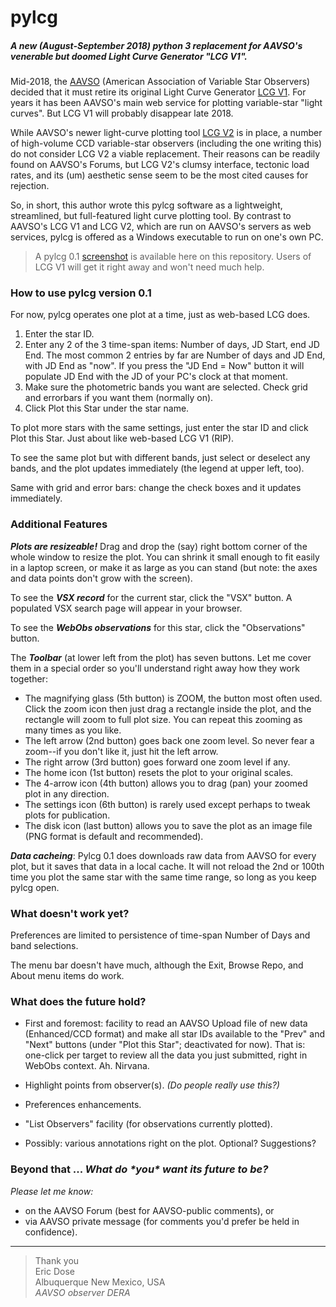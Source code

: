 # pylcg

##### A new (August-September 2018) python 3 replacement for AAVSO's venerable but doomed Light Curve Generator "LCG V1".

Mid-2018, the [AAVSO](http://www.aavso.org) (American Association of Variable Star Observers) decided that it must retire its original Light Curve Generator [LCG V1](https://www.aavso.org/lcg). For years it has been AAVSO's main web service for plotting variable-star "light curves". But LCG V1 will probably disappear late 2018.
 
While AAVSO's newer light-curve plotting tool [LCG V2](https://www.aavso.org/LCGv2/) is in place, a number of high-volume CCD variable-star observers (including the one writing this) do not consider LCG V2 a viable replacement. Their reasons can be readily found on AAVSO's Forums, but LCG V2's clumsy interface, tectonic load rates, and its (um) aesthetic sense seem to be the most cited causes for rejection.    

So, in short, this author wrote this pylcg software as a lightweight, streamlined, but full-featured light curve plotting tool. By contrast to AAVSO's LCG V1 and LCG V2, which are run on AAVSO's servers as web services, pylcg is offered as a Windows executable to run on one's own PC.

>A pylcg 0.1 [screenshot](https://github.com/edose/pylcg/pylcg/screenshot_pylcg.png) is available here on this repository. Users of LCG V1 will get it right away and won't need much help.

### How to use pylcg version 0.1

For now, pylcg operates one plot at a time, just as web-based LCG does.

1. Enter the star ID. 
2. Enter any 2 of the 3 time-span items: Number of days, JD Start, end JD End. The most common 2 entries by far are Number of days and JD End, with JD End as "now". If you press the "JD End = Now" button it will populate JD End with the JD of your PC's clock at that moment.
3. Make sure the photometric bands you want are selected. Check grid and errorbars if you want them (normally on).
4. Click Plot this Star under the star name.

To plot more stars with the same settings, just enter the star ID and click Plot this Star. Just about like web-based LCG V1 (RIP).

To see the same plot but with different bands, just select or deselect any bands, and the plot updates immediately (the legend at upper left, too).

Same with grid and error bars: change the check boxes and it updates immediately.

### Additional Features

**_Plots are resizeable!_** Drag and drop the (say) right bottom corner of the whole window to resize the plot. You can shrink it small enough to fit easily in a laptop screen, or make it as large as you can stand (but note: the axes and data points don't grow with the screen).

To see the **_VSX record_** for the current star, click the "VSX" button. A populated VSX search page will appear in your browser.

To see the **_WebObs observations_** for this star, click the "Observations" button.

The _**Toolbar**_ (at lower left from the plot) has seven buttons. Let me cover them in a special order so you'll understand right away how they work together:
* The magnifying glass (5th button) is ZOOM, the button most often used. Click the zoom icon then just drag a rectangle inside the plot, and the rectangle will zoom to full plot size. You can repeat this zooming as many times as you like.
* The left arrow (2nd button) goes back one zoom level. So never fear a zoom--if you don't like it, just hit the left arrow.
* The right arrow (3rd button) goes forward one zoom level if any.
* The home icon (1st button) resets the plot to your original scales.
* The 4-arrow icon (4th button) allows you to drag (pan) your zoomed plot in any direction.
* The settings icon (6th button) is rarely used except perhaps to tweak plots for publication.
* The disk icon (last button) allows you to save the plot as an image file (PNG format is default and recommended).

_**Data cacheing**_: Pylcg 0.1 does downloads raw data from AAVSO for every plot, but it saves that data in a local cache. It will not reload the 2nd or 100th time you plot the same star with the same time range, so long as you keep pylcg open.

### What doesn't work yet?

Preferences are limited to persistence of time-span Number of Days and band selections.

The menu bar doesn't have much, although the Exit, Browse Repo, and About menu items do work.

### What does the future hold?

* First and foremost: facility to read an AAVSO Upload file of new data (Enhanced/CCD format) and make all star IDs available to the "Prev" and "Next" buttons (under "Plot this Star"; deactivated for now). That is: one-click per target to review all the data you just submitted, right in WebObs context. Ah. Nirvana.

* Highlight points from observer(s). _(Do people really use this?)_

* Preferences enhancements.

* "List Observers" facility (for observations currently plotted).

* Possibly: various annotations right on the plot. Optional? Suggestions?

### Beyond that ... _What do \*you\* want its future to be?_
 
 _Please let me know:_
* on the AAVSO Forum (best for AAVSO-public comments), or
* via AAVSO private message (for comments you'd prefer be held in confidence).

- - -

>Thank you\
>Eric Dose\
>Albuquerque New Mexico, USA\
>   _AAVSO observer DERA_
